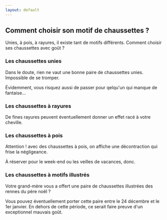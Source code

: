 ```yaml
---
layout: default
---
```


## Comment choisir son motif de chaussettes ?

Unies, à pois, à rayures, il existe tant de motifs différents. Comment choisir ses chaussettes avec goût ?

### Les chaussettes unies

Dans le doute, rien ne vaut une bonne paire de chaussettes unies. Impossible de se tromper.

Évidemment, vous risquez aussi de passer pour qelqu'un qui manque de fantaise…

### Les chaussettes à rayures

De fines rayures peuvent éventuellement donner un effet racé à votre cheville.

### Les chaussettes à pois

Attention ! avec des chaussettes à pois, on affiche une décontraction qui frise la négligeance.

À réserver pour le week-end ou les veilles de vacances, donc.

### Les chaussettes à motifs illustrés

Votre grand-mère vous a offert une paire de chaussettes illustrées des rennes du père noël ?

Vous pouvez éventuellement porter cette paire entre le 24 décembre et le 1er janvier. En dehors de cette période, ce serait faire preuve d'un exceptionnel mauvais goût.
